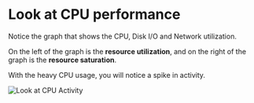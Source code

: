 # Look at CPU performance
Notice the graph that shows the CPU, Disk I/O and Network utilization.

On the left of the graph is the **resource utilization**, and on the right of the graph is the **resource saturation**.

With the heavy CPU usage, you will notice a spike in activity.

![Look at CPU Activity](./assets/CPU-Activity.png)
